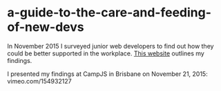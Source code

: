 # a-guide-to-the-care-and-feeding-of-new-devs

In November 2015 I surveyed junior web developers to find out how they could be better supported in the workplace. [This website](http://amysimmons.github.io/a-guide-to-the-care-and-feeding-of-new-devs/) outlines my findings.

I presented my findings at CampJS in Brisbane on November 21, 2015: vimeo.com/154932127
